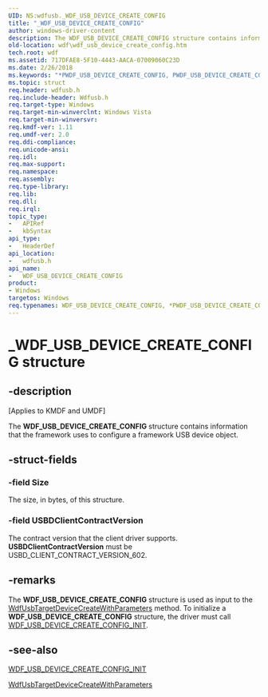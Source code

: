 ```yaml
---
UID: NS:wdfusb._WDF_USB_DEVICE_CREATE_CONFIG
title: "_WDF_USB_DEVICE_CREATE_CONFIG"
author: windows-driver-content
description: The WDF_USB_DEVICE_CREATE_CONFIG structure contains information that the framework uses to configure a framework USB device object.
old-location: wdf\wdf_usb_device_create_config.htm
tech.root: wdf
ms.assetid: 717DFAE8-5F10-4443-AACA-07009060C23D
ms.date: 2/26/2018
ms.keywords: "*PWDF_USB_DEVICE_CREATE_CONFIG, PWDF_USB_DEVICE_CREATE_CONFIG, PWDF_USB_DEVICE_CREATE_CONFIG structure pointer, WDF_USB_DEVICE_CREATE_CONFIG, WDF_USB_DEVICE_CREATE_CONFIG structure, _WDF_USB_DEVICE_CREATE_CONFIG, kmdf.wdf_usb_device_create_config, kmdf.wdf_usbtarget_device_config, wdf.wdf_usb_device_create_config, wdfusb/PWDF_USB_DEVICE_CREATE_CONFIG, wdfusb/WDF_USB_DEVICE_CREATE_CONFIG"
ms.topic: struct
req.header: wdfusb.h
req.include-header: Wdfusb.h
req.target-type: Windows
req.target-min-winverclnt: Windows Vista
req.target-min-winversvr: 
req.kmdf-ver: 1.11
req.umdf-ver: 2.0
req.ddi-compliance: 
req.unicode-ansi: 
req.idl: 
req.max-support: 
req.namespace: 
req.assembly: 
req.type-library: 
req.lib: 
req.dll: 
req.irql: 
topic_type:
-	APIRef
-	kbSyntax
api_type:
-	HeaderDef
api_location:
-	wdfusb.h
api_name:
-	WDF_USB_DEVICE_CREATE_CONFIG
product:
- Windows
targetos: Windows
req.typenames: WDF_USB_DEVICE_CREATE_CONFIG, *PWDF_USB_DEVICE_CREATE_CONFIG
---
```


# _WDF_USB_DEVICE_CREATE_CONFIG structure


## -description


<p class="CCE_Message">[Applies to KMDF and UMDF]</p>

The <b>WDF_USB_DEVICE_CREATE_CONFIG</b> structure contains information that the framework uses to configure a framework USB device object.


## -struct-fields




### -field Size

The size, in bytes, of this structure.


### -field USBDClientContractVersion

The contract version that the client driver supports. <b>USBDClientContractVersion</b> must be USBD_CLIENT_CONTRACT_VERSION_602. 


## -remarks



The <b>WDF_USB_DEVICE_CREATE_CONFIG</b> structure is used as input to the <a href="https://msdn.microsoft.com/library/windows/hardware/hh439428">WdfUsbTargetDeviceCreateWithParameters</a> method. To initialize a <b>WDF_USB_DEVICE_CREATE_CONFIG</b> structure, the driver must call <a href="https://msdn.microsoft.com/library/windows/hardware/hh406507">WDF_USB_DEVICE_CREATE_CONFIG_INIT</a>.




## -see-also




<a href="https://msdn.microsoft.com/library/windows/hardware/hh406507">WDF_USB_DEVICE_CREATE_CONFIG_INIT</a>



<a href="https://msdn.microsoft.com/library/windows/hardware/hh439428">WdfUsbTargetDeviceCreateWithParameters</a>
 

 

